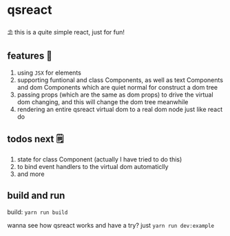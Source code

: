 # qsreact

⛱ this is a *q*uite *s*imple react, just for fun!

## features 👀

1. using `JSX` for elements
1. supporting funtional and class Components, as well as text Components and dom Components which are quiet normal for construct a dom tree
1. passing props (which are the same as dom props) to drive the virtual dom changing, and this will change the dom tree meanwhile
1. rendering an entire qsreact virtual dom to a real dom node just like react do

## todos next 🗒

1. state for class Component (actually I have tried to do this)
1. to bind event handlers to the virtual dom automaticlly
1. and more

## build and run

build: `yarn run build`

wanna see how qsreact works and have a try? just `yarn run dev:example`
